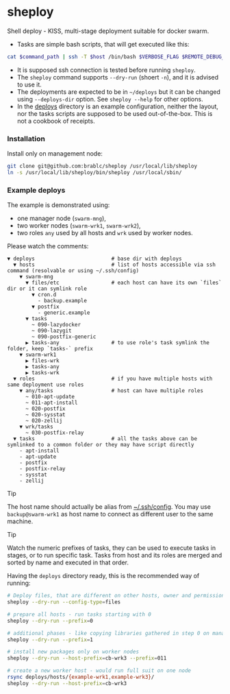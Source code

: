 # sheploy

Shell deploy - KISS, multi-stage deployment suitable for docker swarm.

- Tasks are simple bash scripts, that will get executed like this:
```sh
cat $command_path | ssh -T $host /bin/bash $VERBOSE_FLAG $REMOTE_DEBUG_FLAG
```
- It is supposed ssh connection is tested before running `sheploy`.
- The `sheploy` command supports `--dry-run` (shoert `-n`), and it is advised to use it.
- The deployments are expected to be in `~/deploys` but it can be changed using `--deploys-dir` option. See `sheploy --help` for other options.
- In the [deploys](deploys) directory is an example configuration, neither the layout, nor the tasks scripts are supposed to be used out-of-the-box. This is not a cookbook of receipts.


### Installation

Install only on management node:

```sh
git clone git@github.com:brablc/sheploy /usr/local/lib/sheploy
ln -s /usr/local/lib/sheploy/bin/sheploy /usr/local/sbin/
```

### Example deploys

The example is demonstrated using:

- one manager node (`swarm-mng`),
- two worker nodes (`swarm-wrk1`, `swarm-wrk2`),
- two roles `any` used by all hosts and `wrk` used by worker nodes.

Please watch the comments:

```
▼ deploys                         # base dir with deploys
  ▼ hosts                         # list of hosts accessible via ssh command (resolvable or using ~/.ssh/config)
    ▼ swarm-mng
      ▼ files/etc                 # each host can have its own `files` dir or it can symlink role
        ▼ cron.d
          - backup.example
        ▼ postfix
          - generic.example
      ▼ tasks
        ~ 090-lazydocker
        ~ 090-lazygit
        ~ 090-postfix-generic
      ▶ tasks-any                 # to use role's task symlink the folder, keep `tasks-` prefix
    ▼ swarm-wrk1
      ▶ files-wrk
      ▶ tasks-any
      ▶ tasks-wrk
  ▼ roles                         # if you have multiple hosts with same deployment use roles
    ▼ any/tasks                   # host can have multiple roles
      ~ 010-apt-update
      ~ 011-apt-install
      ~ 020-postfix
      ~ 020-sysstat
      ~ 020-zellij
    ▼ wrk/tasks
      ~ 030-postfix-relay
  ▼ tasks                         # all the tasks above can be symlinked to a common folder or they may have script directly
    - apt-install
    - apt-update
    - postfix
    - postfix-relay
    - sysstat
    - zellij
```

> [!TIP]
> The host name should actually be alias from [~/.ssh/config](https://man7.org/linux/man-pages/man5/ssh_config.5.html).
> You may use `backup@swarm-wrk1` as host name to connect as different user to the same machine.

> [!TIP]
> Watch the numeric prefixes of tasks, they can be used to execute tasks in stages, or to run specific task.
> Tasks from host and its roles are merged and sorted by name and executed in that order.

Having the `deploys` directory ready, this is the recommended way of running:

```sh
# Deploy files, that are different on other hosts, owner and permissions are kept
sheploy --dry-run --config-type=files

# prepare all hosts - run tasks starting with 0
sheploy --dry-run --prefix=0

# additional phases - like copying libraries gathered in step 0 on manager host
sheploy --dry-run --prefix=1

# install new packages only on worker nodes
sheploy --dry-run --host-prefix=cb-wrk3 --prefix=011

# create a new worker host - would run full suit on one node
rsync deploys/hosts/{example-wrk1,example-wrk3}/
sheploy --dry-run --host-prefix=cb-wrk3
```
